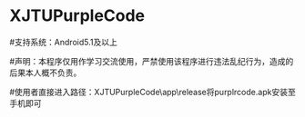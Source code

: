 # XJTUPurpleCode

#支持系统：Android5.1及以上

#声明：本程序仅用作学习交流使用，严禁使用该程序进行违法乱纪行为，造成的后果本人概不负责。

#使用者直接进入路径：XJTUPurpleCode\app\release将purplrcode.apk安装至手机即可
